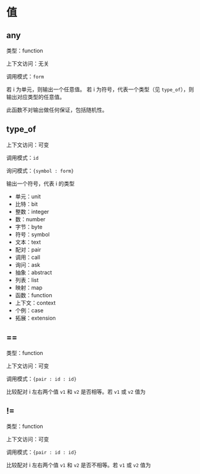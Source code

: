 # 值

## any

类型：function

上下文访问：无关

调用模式：`form`

若 i 为单元，则输出一个任意值。
若 i 为符号，代表一个类型（见 `type_of`），则输出对应类型的任意值。

此函数不对输出做任何保证，包括随机性。

## type_of

上下文访问：可变

调用模式：`id`

询问模式：`{symbol : form}`

输出一个符号，代表 i 的类型

- 单元：unit
- 比特：bit
- 整数：integer
- 数：number
- 字节：byte
- 符号：symbol
- 文本：text
- 配对：pair
- 调用：call
- 询问：ask
- 抽象：abstract
- 列表：list
- 映射：map
- 函数：function
- 上下文：context
- 个例：case
- 拓展：extension

## ==

类型：function

上下文访问：可变

调用模式：`{pair : id : id}`

比较配对 i 左右两个值 `v1` 和 `v2` 是否相等。若 `v1` 或 `v2` 值为

## !=

类型：function

上下文访问：可变

调用模式：`{pair : id : id}`

比较配对 i 左右两个值 `v1` 和 `v2` 是否不相等。若 `v1` 或 `v2` 值为
